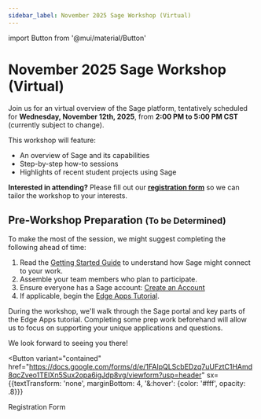 ```yaml
---
sidebar_label: November 2025 Sage Workshop (Virtual)
---
```

import Button from '@mui/material/Button'

# November 2025 Sage Workshop (Virtual)

Join us for an virtual overview of the Sage platform, tentatively scheduled for **Wednesday, November 12th, 2025**, from **2:00 PM to 5:00 PM CST** (currently subject to change).

This workshop will feature:
- An overview of Sage and its capabilities
- Step-by-step how-to sessions
- Highlights of recent student projects using Sage

**Interested in attending?** Please fill out our **[registration form](https://docs.google.com/forms/d/e/1FAIpQLScbEDzq7uUFztC1HAmd8qcZveo1TEIXn5Sux2opa6igJdp8vg/viewform?usp=header)** so we can tailor the workshop to your interests.

## Pre-Workshop Preparation <small className="muted">(To be Determined)</small>

To make the most of the session, we might suggest completing the following ahead of time:
1. Read the [Getting Started Guide](/docs/getting-started) to understand how Sage might connect to your work.
2. Assemble your team members who plan to participate.
3. Ensure everyone has a Sage account: [Create an Account](/docs/getting-started#creating-an-account)
4. If applicable, begin the [Edge Apps Tutorial](https://sagecontinuum.org/docs/tutorials/edge-apps/intro-to-edge-apps).

During the workshop, we'll walk through the Sage portal and key parts of the Edge Apps tutorial. Completing some prep work beforehand will allow us to focus on supporting your unique applications and questions.

We look forward to seeing you there!

<Button
  variant="contained"
  href="https://docs.google.com/forms/d/e/1FAIpQLScbEDzq7uUFztC1HAmd8qcZveo1TEIXn5Sux2opa6igJdp8vg/viewform?usp=header"
  sx={{textTransform: 'none', marginBottom: 4, '&:hover': {color: '#fff', opacity: .8}}}
>
  <span>Registration Form</span>
</Button>
